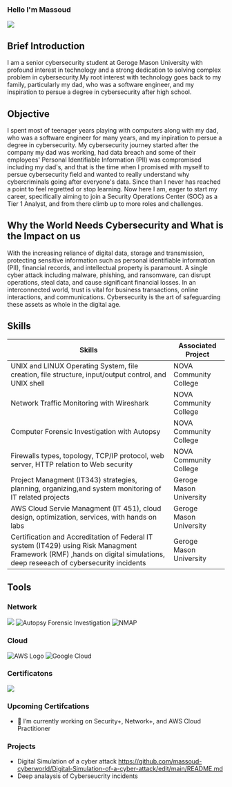 ### Hello I'm Massoud
<a href="https://linkedin.com"><img src="https://img.shields.io/badge/-LinkedIn-0072b1?&style=for-the-badge&logo=linkedin&logoColor=white" /></a>

## Brief Introduction

I am a senior cybersecurity student at Geroge Mason University with profound interest in technology and a strong dedication to solving complex problem in cybersecurity.My root interest with technology goes back to my family, particularly my dad, who was a software engineer, and my inspiration to persue a degree in cybersecurity after high school.

## Objective
I spent most of teenager years playing with computers along with my dad, who was a software engineer for many years, and my inpiration to persue a degree in cybersecurity. My cybersecurity journey started after the company my dad was working, had data breach and some of their employees' Personal Identifiable Information (PII) was compromised including my dad's, and that is the time when I promised with myself to persue cybersecurity field and wanted to really understand why cybercriminals going after everyone's data. Since than I never has reached a point to feel regretted or stop learning. Now here I am, eager to start my career, specifically aiming to join a Security Operations Center (SOC) as a Tier 1 Analyst, and from there climb up to more roles and challenges. 
## Why the World Needs Cybersecurity and What is the Impact on us
With the increasing reliance of digital data, storage and transmission, protecting sensitive information such as personal identifiable information (PII), financial records, and intellectual property is paramount.
A single cyber attack including malware, phishing, and ransomware, can disrupt operations, steal data, and cause significant financial losses. 
In an interconnected world, trust is vital for business transactions, online interactions, and communications. Cybersecurity is the art of safeguarding these assets as whole in the digital age.


## Skills

| Skills                                         | Associated Project         |
|-----------------------------------------------|----------------------------|
| UNIX and LINUX Operating System, file creation, file structure, input/output control, and UNIX shell                      | <a hrref="https://google.com">NOVA Community College</a>|
| Network Traffic Monitoring with Wireshark                                                                                 | NOVA Community College</a>|
| Computer Forensic Investigation with Autopsy                                                                              | NOVA Community College</a>|
| Firewalls types, topology, TCP/IP protocol, web server, HTTP relation to Web security                                     | NOVA Community College</a>|
| Project Managment (IT343) strategies, planning, organizing,and system monitoring of IT related projects                   | Geroge Mason University</a>|
| AWS Cloud Servie Managment (IT 451), cloud design, optimization, services, with hands on labs                             | Geroge Mason University</a>|
| Certification and Accreditation of Federal IT system (IT429) using Risk Managment Framework (RMF) ,hands on digital simulations, deep reseeach of cybersecurity incidents                                                                                                                                                                        | Geroge Mason University</a>|

## Tools
### Network
<div>
    <img src="https://img.shields.io/badge/-Wireshark-1679A7?&style=for-the-badge&logo=Wireshark&logoColor=white" />

  <img src="https://img.shields.io/badge/-Autopsy%20Forensic%20Investigation-FF6600?&style=for-the-badge" alt="Autopsy Forensic Investigation" />
  
  <img src="https://img.shields.io/badge/-NMAP-FF7F50?&style=for-the-badge&logo=Nmap&logoColor=white" alt="NMAP" />

### Cloud
<img src="https://img.shields.io/badge/-AWS-232F3E?&style=for-the-badge&logo=Amazon%20AWS&logoColor=white" alt="AWS Logo" />

<img src="https://img.shields.io/badge/-Google%20Cloud-4285F4?&style=for-the-badge&logo=Google%20Cloud&logoColor=white" alt="Google Cloud" />

### Certificatons
<img src="https://img.shields.io/badge/-A%2B-4D4D4D?&style=for-the-badge&logo=CompTIA&logoColor=white" />
 
### Upcoming Certifcations
- 🔭 I’m currently working on Security+, Network+, and AWS Cloud Practitioner

### Projects
- Digital Simulation of a cyber attack https://github.com/massoud-cyberworld/Digital-Simulation-of-a-cyber-attack/edit/main/README.md
- Deep analaysis of Cyberseucrity incidents 

